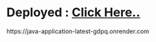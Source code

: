 <h1>Deployed : <a href='https://java-application-latest-gdpq.onrender.com'> Click Here..<a></h1>
<p>https://java-application-latest-gdpq.onrender.com</p>
